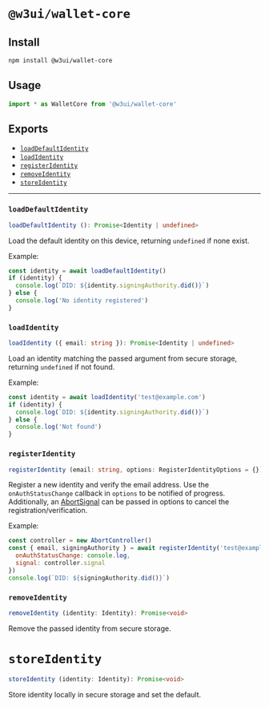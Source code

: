# `@w3ui/wallet-core`

## Install

```sh
npm install @w3ui/wallet-core
```

## Usage

```js
import * as WalletCore from '@w3ui/wallet-core'
```

## Exports

* [`loadDefaultIdentity`](#loaddefaultidentity)
* [`loadIdentity`](#loadidentity)
* [`registerIdentity`](#registerrdentity)
* [`removeIdentity`](#removeidentity)
* [`storeIdentity`](#storeidentity)

---

### `loadDefaultIdentity`

```ts
loadDefaultIdentity (): Promise<Identity | undefined>
```

Load the default identity on this device, returning `undefined` if none exist.

Example:

```js
const identity = await loadDefaultIdentity()
if (identity) {
  console.log(`DID: ${identity.signingAuthority.did()}`)
} else {
  console.log('No identity registered')
}
```

### `loadIdentity`

```ts
loadIdentity ({ email: string }): Promise<Identity | undefined>
```

Load an identity matching the passed argument from secure storage, returning `undefined` if not found.

Example:

```js
const identity = await loadIdentity('test@example.com')
if (identity) {
  console.log(`DID: ${identity.signingAuthority.did()}`)
} else {
  console.log('Not found')
}
```

### `registerIdentity`

```ts
registerIdentity (email: string, options: RegisterIdentityOptions = {}): Promise<Identity>
```

Register a new identity and verify the email address. Use the `onAuthStatusChange` callback in `options` to be notified of progress. Additionally, an [AbortSignal](https://developer.mozilla.org/en-US/docs/Web/API/AbortSignal) can be passed in options to cancel the registration/verification.

Example:

```js
const controller = new AbortController()
const { email, signingAuthority } = await registerIdentity('test@example.com', {
  onAuthStatusChange: console.log,
  signal: controller.signal
})
console.log(`DID: ${signingAuthority.did()}`)
```

### `removeIdentity`

```ts
removeIdentity (identity: Identity): Promise<void>
```

Remove the passed identity from secure storage.


# `storeIdentity`

```ts
storeIdentity (identity: Identity): Promise<void>
```

Store identity locally in secure storage and set the default.
